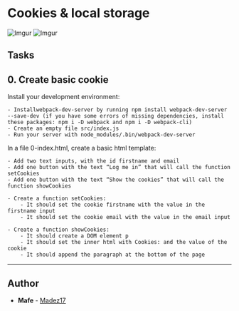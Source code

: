 # Cookies & local storage

![Imgur](https://i.imgur.com/aU5QEvJ.png) ![Imgur](https://i.imgur.com/aU5QEvJ.png) 

## Tasks

## 0. Create basic cookie

Install your development environment:

    - Installwebpack-dev-server by running npm install webpack-dev-server --save-dev (if you have some errors of missing dependencies, install these packages: npm i -D webpack and npm i -D webpack-cli)
    - Create an empty file src/index.js
    - Run your server with node_modules/.bin/webpack-dev-server

In a file 0-index.html, create a basic html template:

    - Add two text inputs, with the id firstname and email
    - Add one button with the text “Log me in” that will call the function setCookies
    - Add one button with the text “Show the cookies” that will call the function showCookies

    - Create a function setCookies:
        - It should set the cookie firstname with the value in the firstname input
        - It should set the cookie email with the value in the email input

    - Create a function showCookies:
        - It should create a DOM element p
        - It should set the inner html with Cookies: and the value of the cookie
        - It should append the paragraph at the bottom of the page

---

## Author
* **Mafe** - [Madez17](https://github.com/Madez17)
